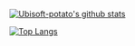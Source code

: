 [![Ubisoft-potato's github stats](https://github-readme-stats.vercel.app/api?username=Ubisoft-potato&count_private=true&show_icons=true&theme=onedark)](https://github.com/anuraghazra/github-readme-stats)

[![Top Langs](https://github-readme-stats.vercel.app/api/top-langs/?username=Ubisoft-potato&hide=javascript,html&layout=compact)](https://github.com/anuraghazra/github-readme-stats)
